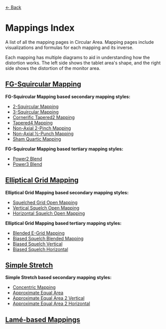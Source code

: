 [<- Back](../README.md)

# Mappings Index

A list of all the mapping pages in Circular Area. Mapping pages include visualizations and formulas for each mapping and its inverse.

Each mapping has multiple diagrams to aid in understanding how the distortion works. The left side shows the tablet area's shape, and the right side shows the distortion of the monitor area.

## [FG-Squircular Mapping](./mappings/fg_squircular_mapping.md)

**FG-Squircular Mapping based secondary mapping styles:** 

- [2-Squircular Mapping](./mappings/2_squircular_mapping.md)
- [3-Squircular Mapping](./mappings/3_squircular_mapping.md)
- [Cornerific Tapered2 Mapping](./mappings/cornerific_tapered2_mapping.md)
- [Tapered4 Mapping](./mappings/tapered4_mapping.md)
- [Non-Axial 2-Pinch Mapping](./mappings/non_axial_2_pinch_mapping.md)
- [Non-Axial ½-Punch Mapping](./mappings/non_axial_half_punch_mapping.md)
- [Sham Quartic Mapping](./mappings/sham_quartic_mapping.md)

**FG-Squircular Mapping based tertiary mapping styles:** 

- [Power2 Blend](./mappings/power2_blend.md)
- [Power3 Blend](./mappings/power3_blend.md)

## [Elliptical Grid Mapping](./mappings/elliptical_grid_mapping.md)

**Elliptical Grid Mapping based secondary mapping styles:** 

- [Squelched Grid Open Mapping](./mappings/squelched_grid_open_mapping.md)
- [Vertical Squelch Open Mapping](./mappings/vertical_squelch_open_mapping.md)
- [Horizontal Squelch Open Mapping](./mappings/horizontal_squelch_open_mapping.md)

**Elliptical Grid Mapping based tertiary mapping styles:**

- [Blended E-Grid Mapping](./mappings/blended_e_grid_mapping.md)
- [Biased Squelch Blended Mapping](./mappings/biased_squelch_blended_mapping.md)
- [Biased Squelch Vertical](./mappings/biased_squelch_vertical.md)
- [Biased Squelch Horizontal](./mappings/biased_squelch_horizontal.md)

## [Simple Stretch](./mappings/simple_stretch.md)

**Simple Stretch based secondary mapping styles:** 

- [Concentric Mapping](./mappings/concentric_mapping.md)
- [Approximate Equal Area](./mappings/approximate_equal_area.md)
- [Approximate Equal Area 2 Vertical](./mappings/approximate_equal_area_2_vertical.md)
- [Approximate Equal Area 2 Horizontal](./mappings/approximate_equal_area_2_horizontal.md)

## [Lamé-based Mappings](./mappings/lamé_based_mappings.md)
